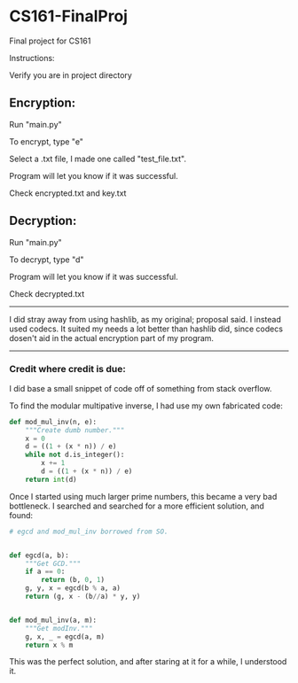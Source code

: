 # CS161-FinalProj
Final project for CS161



Instructions:

Verify you are in project directory

## Encryption:
Run "main.py"

To encrypt, type "e"

Select a .txt file, I made one called "test_file.txt".

Program will let you know if it was successful. 

Check encrypted.txt and key.txt

## Decryption:
Run "main.py"

To decrypt, type "d"

Program will let you know if it was successful.

Check decrypted.txt


-----------------------------------


I did stray away from using hashlib, as my original; proposal said. I instead used codecs. It suited my needs a lot better than hashlib did, since codecs dosen't aid in the actual encryption part of my program.


-----------------------------------


### Credit where credit is due:
I did base a small snippet of code off of something from stack overflow.

To find the modular multipative inverse, I had use my own fabricated code:

```python
def mod_mul_inv(n, e):
    """Create dumb number."""
    x = 0
    d = ((1 + (x * n)) / e)
    while not d.is_integer():
        x += 1
        d = ((1 + (x * n)) / e)
    return int(d)
```

Once I started using much larger prime numbers, this became a very bad bottleneck. I searched and searched for a more efficient solution, and found:

```python
# egcd and mod_mul_inv borrowed from SO.


def egcd(a, b):
    """Get GCD."""
    if a == 0:
        return (b, 0, 1)
    g, y, x = egcd(b % a, a)
    return (g, x - (b//a) * y, y)


def mod_mul_inv(a, m):
    """Get modInv."""
    g, x, _ = egcd(a, m)
    return x % m
```

This was the perfect solution, and after staring at it for a while, I understood it.
